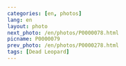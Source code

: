 ```yaml
---
categories: [en, photos]
lang: en
layout: photo
next_photo: /en/photos/P0000078.html
picname: P0000079
prev_photo: /en/photos/P0000278.html
tags: [Dead Leopard]
---
```

